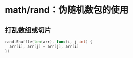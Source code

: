 # math/rand：伪随机数包的使用
## 打乱数组或切片

```Go
rand.Shuffle(len(arr), func(i, j int) {
  arr[i], arr[j] = arr[j], arr[i]
})
```

